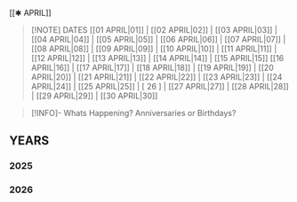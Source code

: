  [[✱ APRIL]]

> [!NOTE] DATES
> [[01 APRIL|01]] | [[02 APRIL|02]] | [[03 APRIL|03]] | [[04 APRIL|04]] | [[05 APRIL|05]] | [[06 APRIL|06]] | [[07 APRIL|07]] | [[08 APRIL|08]] | [[09 APRIL|09]] | [[10 APRIL|10]] | [[11 APRIL|11]] | [[12 APRIL|12]] | [[13 APRIL|13]] | [[14 APRIL|14]] | [[15 APRIL|15]]
> [[16 APRIL|16]] | [[17 APRIL|17]] | [[18 APRIL|18]] | [[19 APRIL|19]] | [[20 APRIL|20]] | [[21 APRIL|21]] | [[22 APRIL|22]] | [[23 APRIL|23]] | [[24 APRIL|24]] | [[25 APRIL|25]] | [ 26 ] | [[27 APRIL|27]] | [[28 APRIL|28]] | [[29 APRIL|29]] | [[30 APRIL|30]]

> [!INFO]- Whats Happening?
> Anniversaries or Birthdays? 
## YEARS
### 2025

### 2026